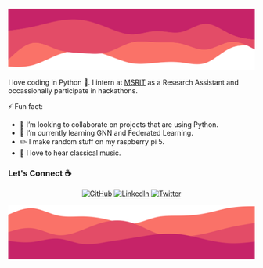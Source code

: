 ![alt text](./images/top.svg)

I love coding in Python 🐍. I intern at [MSRIT](https://www.msrit.edu/) as a Research Assistant and occassionally participate in hackathons.

⚡ Fun fact:
- 👯 I’m looking to collaborate on projects that are using Python.
- 🌱 I’m currently learning GNN and Federated Learning.
- ✏️ I make random stuff on my raspberry pi 5.
- 🎵 I love to hear classical music.


### Let's Connect :coffee:
<p align="center">
	<a href="https://github.com/thatblackfox"><img src="https://img.icons8.com/bubbles/50/000000/github.png" alt="GitHub"/></a>
	<a href="https://www.linkedin.com/in/amogha-ya/"><img src="https://img.icons8.com/bubbles/50/000000/linkedin.png" alt="LinkedIn"/></a>
	<a href="https://www.kaggle.com/thatblackfox"><img src="https://img.icons8.com/bubbles/50/000000/kaggle.png" alt="Twitter"/></a>
</p>

![alt text](./images/bottom.svg)
